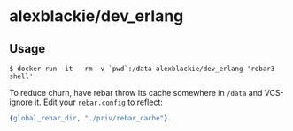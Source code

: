 # alexblackie/dev_erlang

## Usage

```
$ docker run -it --rm -v `pwd`:/data alexblackie/dev_erlang 'rebar3 shell'
```

To reduce churn, have rebar throw its cache somewhere in `/data` and VCS-ignore
it. Edit your `rebar.config` to reflect:

```erlang
{global_rebar_dir, "./priv/rebar_cache"}.
```
